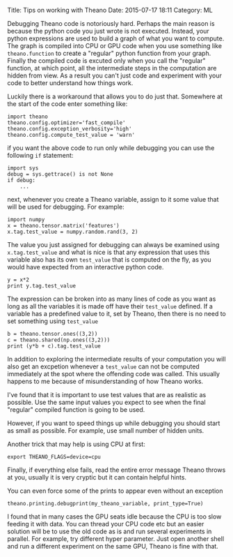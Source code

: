 Title: Tips on working with Theano
Date: 2015-07-17 18:11
Category: ML

Debugging Theano code is notoriously hard.
Perhaps the main reason is because the python code you just wrote is not executed.
Instead, your python expressions are used to build a graph of what you want to compute.
The graph is compiled into CPU or GPU code when you use something like
`theano.function` to create a "regular" python function from your graph.
Finally the compiled code is excuted only when you call the "regular" function,
at which point, all the intermediate steps in the computation are hidden
from view.
As a result you can't just code and experiment with your code to better
understand how things work.

Luckily there is a workaround that allows you to do just that.
Somewhere at the start of the code enter something like:

    import theano
    theano.config.optimizer='fast_compile'
    theano.config.exception_verbosity='high'
    theano.config.compute_test_value = 'warn'
if you want the above code to run only while debugging you can use the following
`if` statement:

    import sys
    debug = sys.gettrace() is not None
    if debug:
        ...
next, whenever you create a Theano variable, assign to it some value that
will be used for debugging. For example:

    import numpy
    x = theano.tensor.matrix('features')
    x.tag.test_value = numpy.random.rand(3, 2)
The value you just assigned for debugging can always be examined using
`x.tag.test_value` and what is nice is that any expression that uses this
variable also has its own `test_value` that is computed on the fly,
as you would have expected from an interactive python code.

    y = x*2
    print y.tag.test_value

The expression can be broken into as many lines of code as you want 
as long as all the variables it is made off have their `test_value` defined.
If a variable has a predefined value to it, set by Theano, then there is
no need to set something using `test_value`

    b = theano.tensor.ones((3,2))
    c = theano.shared(np.ones((3,2)))
    print (y*b + c).tag.test_value
In addition to exploring the intermediate results of your computation
you will also get an excpetion whenever a `test_value` can not be
computed immediately at the spot where the offending code was called.
This usually happens to me because of misunderstanding of how Theano works.

I've found that it is important to use test values that are as realistic as possible.
Use the same input values you expect to see when the final "regular" compiled
function is going to be used.

However, if you want to speed things up while debugging you should start 
as small as possible. For example, use small number of hidden units.

Another trick that may help is using CPU at first:

    export THEANO_FLAGS=device=cpu

Finally, if everything else fails, read the entire error message Theano throws
at you,
usually it is very cryptic but it can contain helpful hints.

You can even force some of the prints to appear even without an exception

    theano.printing.debugprint(my_theano_variable, print_type=True)

I found that in many cases the GPU seats idle because the CPU is too slow feeding it with data. You can thread your CPU code etc but an easier solution will be to use the old code as is and run several experiments in parallel. For example, try different hyper parameter. Just open another shell and run a different experiment on the same GPU, Theano is fine with that.
